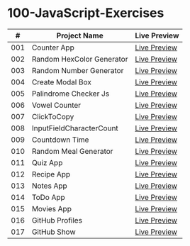 # 100-JavaScript-Exercises

| #   | Project Name              | Live Preview                                                                                          |
| --- | ------------------------- | ----------------------------------------------------------------------------------------------------- |
| 001 | Counter App               | [Live Preview](https://devmohamedelshazly.github.io/100-JavaScript-APP/001-Counter-App)               |
| 002 | Random HexColor Generator | [Live Preview](https://devmohamedelshazly.github.io/100-JavaScript-APP/002-Random-HexColor-Generator) |
| 003 | Random Number Generator   | [Live Preview](https://devmohamedelshazly.github.io/100-JavaScript-APP/003-Random-Number-Generator)   |
| 004 | Create Modal Box          | [Live Preview](https://devmohamedelshazly.github.io/100-JavaScript-APP/004-Create-ModalBox)           |
| 005 | Palindrome Checker Js     | [Live Preview](https://devmohamedelshazly.github.io/100-JavaScript-APP/005-Palindrome-Checker)        |
| 006 | Vowel Counter             | [Live Preview](https://devmohamedelshazly.github.io/100-JavaScript-APP/006-Vowel-Counter)             |
| 007 | ClickToCopy               | [Live Preview](https://devmohamedelshazly.github.io/100-JavaScript-APP/007-ClickToCopy)               |
| 008 | InputFieldCharacterCount  | [Live Preview](https://devmohamedelshazly.github.io/100-JavaScript-APP/008-InputField-CharacterCount) |
| 009 | Countdown Time            | [Live Preview](https://devmohamedelshazly.github.io/100-JavaScript-APP/009-Countdown-Time)            |
| 010 | Random Meal Generator     | [Live Preview](https://devmohamedelshazly.github.io/100-JavaScript-APP/010-Random-Meal-Generator)     |
| 011 | Quiz App                  | [Live Preview](https://devmohamedelshazly.github.io/100-JavaScript-APP/011-Quiz-App)                  |
| 012 | Recipe App                | [Live Preview](https://devmohamedelshazly.github.io/100-JavaScript-APP/012-Recipe-App)                |
| 013 | Notes App                 | [Live Preview](https://devmohamedelshazly.github.io/100-JavaScript-APP/013-Notes-App)                 |
| 014 | ToDo App                  | [Live Preview](https://devmohamedelshazly.github.io/100-JavaScript-APP/014-ToDo-App)                  |
| 015 | Movies App                | [Live Preview](https://devmohamedelshazly.github.io/100-JavaScript-APP/015-Movies-App)                |
| 016 | GitHub Profiles           | [Live Preview](https://devmohamedelshazly.github.io/100-JavaScript-APP/016-GitHub-Profiles)           |
| 017 | GitHub Show               | [Live Preview](https://devmohamedelshazly.github.io/100-JavaScript-APP/017-Slider-Show)               |
